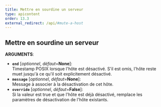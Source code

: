 ```yaml
---
title: Mettre en sourdine un serveur
type: apicontent
order: 13.3
external_redirect: /api/#mute-a-host
---
```


## Mettre en sourdine un serveur

**ARGUMENTS**:

* **`end`** [*optionnel*, *défaut*=**None**]:  
    Timestamp POSIX lorsque l'hôte est désactivé. S'il est omis, l'hôte reste muet jusqu'à ce qu'il soit explicitement désactivé.
* **`message`** [*optionnel*, *défaut*=**None**]:  
    Message à associer à la désactivation de cet hôte.
* **`override`** [*optionnel*, *défaut*=**False**]:  
    Si la valeur est true et que l'hôte est déjà désactivé, remplace les paramètres de désactivation de l'hôte existants.
